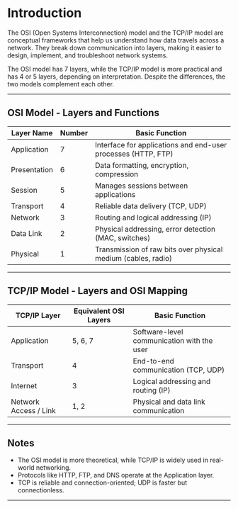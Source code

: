 # Introduction

The OSI (Open Systems Interconnection) model and the TCP/IP model are conceptual frameworks that help us understand how data travels across a network. They break down communication into layers, making it easier to design, implement, and troubleshoot network systems.

The OSI model has 7 layers, while the TCP/IP model is more practical and has 4 or 5 layers, depending on interpretation. Despite the differences, the two models complement each other.

---

## OSI Model - Layers and Functions

| Layer Name        | Number | Basic Function                                                |
|-------------------|--------|---------------------------------------------------------------|
| Application        | 7      | Interface for applications and end-user processes (HTTP, FTP) |
| Presentation       | 6      | Data formatting, encryption, compression                      |
| Session            | 5      | Manages sessions between applications                        |
| Transport          | 4      | Reliable data delivery (TCP, UDP)                            |
| Network            | 3      | Routing and logical addressing (IP)                          |
| Data Link          | 2      | Physical addressing, error detection (MAC, switches)         |
| Physical           | 1      | Transmission of raw bits over physical medium (cables, radio)|

---

## TCP/IP Model - Layers and OSI Mapping

| TCP/IP Layer           | Equivalent OSI Layers        | Basic Function                                        |
|------------------------|------------------------------|-------------------------------------------------------|
| Application            | 5, 6, 7                       | Software-level communication with the user           |
| Transport              | 4                            | End-to-end communication (TCP, UDP)                  |
| Internet               | 3                            | Logical addressing and routing (IP)                  |
| Network Access / Link  | 1, 2                         | Physical and data link communication                 |

---

## Notes

- The OSI model is more theoretical, while TCP/IP is widely used in real-world networking.
- Protocols like HTTP, FTP, and DNS operate at the Application layer.
- TCP is reliable and connection-oriented; UDP is faster but connectionless.

---


